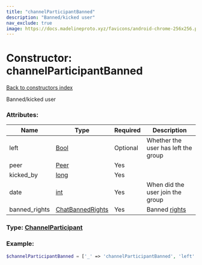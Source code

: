 ```yaml
---
title: "channelParticipantBanned"
description: "Banned/kicked user"
nav_exclude: true
image: https://docs.madelineproto.xyz/favicons/android-chrome-256x256.png
---
```

# Constructor: channelParticipantBanned  
[Back to constructors index](/API_docs/constructors/index.html)



Banned/kicked user

### Attributes:

| Name     |    Type       | Required | Description |
|----------|---------------|----------|-------------|
|left|[Bool](/API_docs/types/Bool.html) | Optional|Whether the user has left the group|
|peer|[Peer](/API_docs/types/Peer.html) | Yes|
|kicked\_by|[long](/API_docs/types/long.html) | Yes|
|date|[int](/API_docs/types/int.html) | Yes|When did the user join the group|
|banned\_rights|[ChatBannedRights](/API_docs/types/ChatBannedRights.html) | Yes|Banned [rights](https://core.telegram.org/api/rights)|



### Type: [ChannelParticipant](/API_docs/types/ChannelParticipant.html)


### Example:

```php
$channelParticipantBanned = ['_' => 'channelParticipantBanned', 'left' => Bool, 'peer' => Peer, 'kicked_by' => long, 'date' => int, 'banned_rights' => ChatBannedRights];
```  
